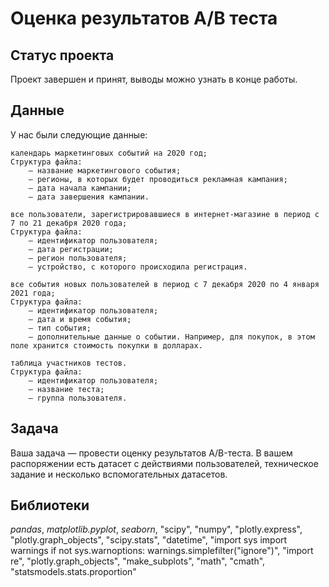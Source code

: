 # Оценка результатов А/В теста

## Статус проекта

Проект завершен и принят, выводы можно узнать в конце работы.

## Данные

У нас были следующие данные:

    календарь маркетинговых событий на 2020 год;
    Структура файла:
        — название маркетингового события;
        — регионы, в которых будет проводиться рекламная кампания;
        — дата начала кампании;
        — дата завершения кампании.

    все пользователи, зарегистрировавшиеся в интернет-магазине в период с 7 по 21 декабря 2020 года;
    Структура файла:
        — идентификатор пользователя;
        — дата регистрации;
        — регион пользователя;
        — устройство, с которого происходила регистрация.

    все события новых пользователей в период с 7 декабря 2020 по 4 января 2021 года;
    Структура файла:
        — идентификатор пользователя;
        — дата и время события;
        — тип события;
        — дополнительные данные о событии. Например, для покупок, в этом поле хранится стоимость покупки в долларах.

    таблица участников тестов.
    Структура файла:
        — идентификатор пользователя;
        — название теста;
        — группа пользователя.

## Задача

Ваша задача — провести оценку результатов A/B-теста. В вашем распоряжении есть датасет с действиями пользователей, техническое задание и несколько вспомогательных датасетов.


## Библиотеки

*pandas*, *matplotlib.pyplot*, *seaborn*, "scipy", "numpy", "plotly.express", "plotly.graph_objects", 
"scipy.stats", "datetime", "import sys import warnings if not sys.warnoptions: warnings.simplefilter("ignore")", 
"import re", "plotly.graph_objects", "make_subplots", "math", "cmath", "statsmodels.stats.proportion"
